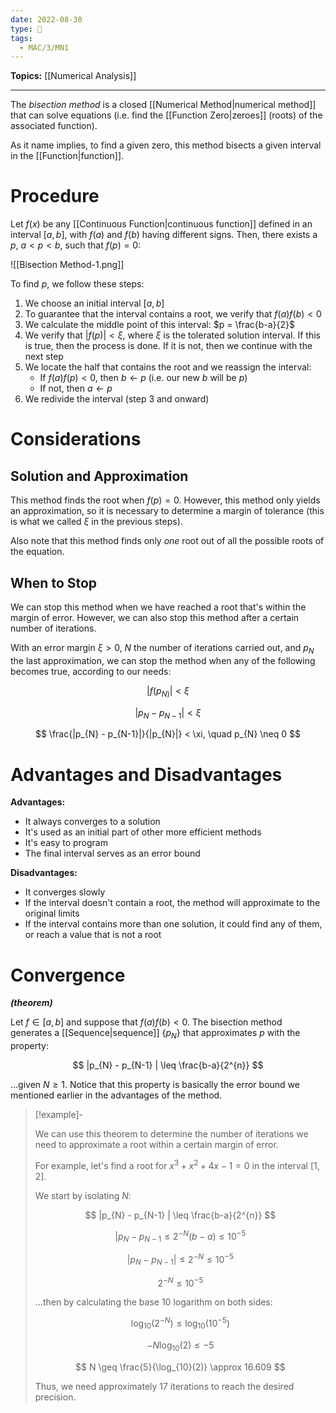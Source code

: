 ```yaml
---
date: 2022-08-30
type: 🧠
tags:
  - MAC/3/MN1
---
```


**Topics:** [[Numerical Analysis]]

---

The _bisection method_ is a closed [[Numerical Method|numerical method]] that can solve equations (i.e. find the [[Function Zero|zeroes]] (roots) of the associated function).

As it name implies, to find a given zero, this method bisects a given interval in the [[Function|function]].

# Procedure

Let $f(x)$ be any [[Continuous Function|continuous function]] defined in an interval $[a,b]$, with $f(a)$ and $f(b)$ having different signs. Then, there exists a $p$, $a < p < b$, such that $f(p) = 0$:

![[Bisection Method-1.png]]

To find $p$, we follow these steps:

1. We choose an initial interval $[a,b]$
2. To guarantee that the interval contains a root, we verify that $f(a)f(b) < 0$
3. We calculate the middle point of this interval: $p = \frac{b-a}{2}$
4. We verify that $|f(p)| < \xi$, where $\xi$ is the tolerated solution interval. If this is true, then the process is done. If it is not, then we continue with the next step
5. We locate the half that contains the root and we reassign the interval:
	- If $f(a)f(p)<0$, then $b \leftarrow p$ (i.e. our new $b$ will be $p$)
	- If not, then $a \leftarrow p$
6. We redivide the interval (step 3 and onward)

# Considerations

## Solution and Approximation

This method finds the root when $f(p) = 0$. However, this method only yields an approximation, so it is necessary to determine a margin of tolerance (this is what we called $\xi$ in the previous steps).

Also note that this method finds only _one_ root out of all the possible roots of the equation.

## When to Stop

We can stop this method when we have reached a root that's within the margin of error. However, we can also stop this method after a certain number of iterations.

With an error margin $\xi > 0$, $N$ the number of iterations carried out, and $p_{N}$ the last approximation, we can stop the method when any of the following becomes true, according to our needs:

$$
|f(p_{N)}| < \xi
$$

$$
|p_{N} - p_{N-1}| < \xi
$$

$$
\frac{|p_{N} - p_{N-1}|}{|p_{N}|} < \xi, \quad p_{N} \neq 0
$$

# Advantages and Disadvantages

**Advantages:**

- It always converges to a solution
- It's used as an initial part of other more efficient methods
- It's easy to program
- The final interval serves as an error bound

**Disadvantages:**

- It converges slowly
- If the interval doesn't contain a root, the method will approximate to the original limits
- If the interval contains more than one solution, it could find any of them, or reach a value that is not a root

# Convergence

_**(theorem)**_

Let $f \in [a, b]$ and suppose that $f(a)f(b) < 0$. The bisection method generates a [[Sequence|sequence]] $\{p_{N}\}$ that approximates $p$ with the property:

$$
|p_{N} - p_{N-1} | \leq \frac{b-a}{2^{n}}
$$

…given $N \geq 1$. Notice that this property is basically the error bound we mentioned earlier in the advantages of the method.

> [!example]-
>
> We can use this theorem to determine the number of iterations we need to approximate a root within a certain margin of error.
>
> For example, let's find a root for $x^{3}+ x^{2} + 4x - 1 = 0$ in the interval $[1, 2]$.
>
> We start by isolating $N$:
>
> $$
> |p_{N} - p_{N-1} | \leq \frac{b-a}{2^{n}}
> $$
>
> $$
> |p_{N} - p_{N-1} \leq 2^{-N} (b-a) \leq 10^{-5}
> $$
>
> $$
> |p_{N} - p_{N-1}| \leq 2^{-N} \leq 10^{-5}
> $$
>
> $$
> 2^{-N} \leq 10^{-5}
> $$
>
> …then by calculating the base 10 logarithm on both sides:
>
> $$
> \log_{10}(2^{-N}) \leq \log_{10}(10^{-5})
> $$
>
> $$
> -N \log_{10}(2) \leq -5
> $$
>
> $$
> N \geq \frac{5}{\log_{10}(2)} \approx 16.609
> $$
>
> Thus, we need approximately 17 iterations to reach the desired precision.
